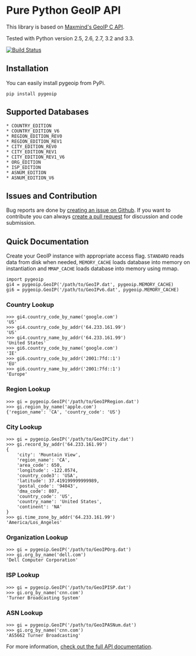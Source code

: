 # Pure Python GeoIP API #

This library is based on [Maxmind's GeoIP C API](https://github.com/maxmind/geoip-api-c).

Tested with Python version 2.5, 2.6, 2.7, 3.2 and 3.3.

[![Build Status](https://travis-ci.org/appliedsec/pygeoip.png)](https://travis-ci.org/appliedsec/pygeoip)

## Installation ##

You can easily install pygeoip from PyPi.

    pip install pygeoip

## Supported Databases ##

    * COUNTRY_EDITION
    * COUNTRY_EDITION_V6
    * REGION_EDITION_REV0
    * REGION_EDITION_REV1
    * CITY_EDITION_REV0
    * CITY_EDITION_REV1
    * CITY_EDITION_REV1_V6
    * ORG_EDITION
    * ISP_EDITION
    * ASNUM_EDITION
    * ASNUM_EDITION_V6

## Issues and Contribution ##

Bug reports are done by [creating an issue on Github](https://github.com/appliedsec/pygeoip/issues). If you want to contribute you can always [create a pull request](https://github.com/appliedsec/pygeoip/pulls) for discussion and code submission.

## Quick Documentation ##

Create your GeoIP instance with appropriate access flag. `STANDARD` reads data from disk when needed, `MEMORY_CACHE` loads database into memory on instantiation and `MMAP_CACHE` loads database into memory using mmap.

    import pygeoip
    gi4 = pygeoip.GeoIP('/path/to/GeoIP.dat', pygeoip.MEMORY_CACHE)
    gi6 = pygeoip.GeoIP('/path/to/GeoIPv6.dat', pygeoip.MEMORY_CACHE)

### Country Lookup ###

    >>> gi4.country_code_by_name('google.com')
    'US'
    >>> gi4.country_code_by_addr('64.233.161.99')
    'US'
    >>> gi4.country_name_by_addr('64.233.161.99')
    'United States'
    >>> gi6.country_code_by_name('google.com')
    'IE'
    >>> gi6.country_code_by_addr('2001:7fd::1')
    'EU'
    >>> gi6.country_name_by_addr('2001:7fd::1')
    'Europe'

### Region Lookup ###

    >>> gi = pygeoip.GeoIP('/path/to/GeoIPRegion.dat')
    >>> gi.region_by_name('apple.com')
    {'region_name': 'CA', 'country_code': 'US'}

### City Lookup ###

    >>> gi = pygeoip.GeoIP('/path/to/GeoIPCity.dat')
    >>> gi.record_by_addr('64.233.161.99')
    {
        'city': 'Mountain View',
        'region_name': 'CA',
        'area_code': 650,
        'longitude': -122.0574,
        'country_code3': 'USA',
        'latitude': 37.419199999999989,
        'postal_code': '94043',
        'dma_code': 807,
        'country_code': 'US',
        'country_name': 'United States',
        'continent': 'NA'
    }
    >>> gi.time_zone_by_addr('64.233.161.99')
    'America/Los_Angeles'

### Organization Lookup ###

    >>> gi = pygeoip.GeoIP('/path/to/GeoIPOrg.dat')
    >>> gi.org_by_name('dell.com')
    'Dell Computer Corporation'

### ISP Lookup ###

    >>> gi = pygeoip.GeoIP('/path/to/GeoIPISP.dat')
    >>> gi.org_by_name('cnn.com')
    'Turner Broadcasting System'

### ASN Lookup ###

    >>> gi = pygeoip.GeoIP('/path/to/GeoIPASNum.dat')
    >>> gi.org_by_name('cnn.com')
    'AS5662 Turner Broadcasting'

For more information, [check out the full API documentation](http://packages.python.org/pygeoip).
